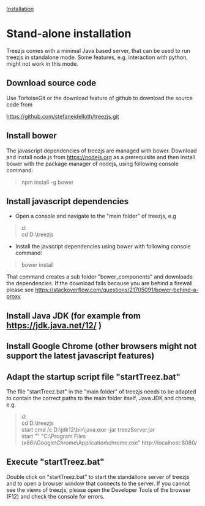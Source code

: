 [Installation](./installation.md)

# Stand-alone installation

Treezjs comes with a minimal Java based server, that can be used to run treezjs in standalone mode. 
Some features, e.g. interaction with python, might not work in this mode. 

## Download source code

Use TortoiseGit or the download feature of github to download the source code from

https://github.com/stefaneidelloth/treezjs.git

## Install bower
The javascript dependencies of treezjs are managed with bower. Download and install node.js
from https://nodejs.org as a prerequisite and then install bower with the package manager
of nodejs, using following console command:

>npm install -g bower

## Install javascript dependencies

* Open a console and navigate to the "main folder" of treezjs, e.g

>d:<br>
>cd D:\treezjs

* Install the javscript dependencies using bower with following console command:

>bower install

That command creates a sub folder "bower_components" and downloads the dependencies.
If the download fails because you are behind a firewall please see 
https://stackoverflow.com/questions/21705091/bower-behind-a-proxy

## Install Java JDK (for example from https://jdk.java.net/12/ )

## Install Google Chrome (other browsers might not support the latest javascript features)

## Adapt the startup script file "startTreez.bat"

The file "startTreez.bat" in the "main folder" of treezjs needs to be adapted to contain
the correct paths to the main folder itself, Java JDK and chrome, e.g. 

>d:<br>
>cd D:\treezjs<br>
>start cmd /c D:\jdk12\bin\java.exe -jar treezServer.jar<br>
>start "" "C:\Program Files (x86)\Google\Chrome\Application\chrome.exe" http://localhost:8080/

## Execute "startTreez.bat" 

Double click on "startTreez.bat" to start the standallone server of treezjs and to open a browser
window that connects to the server. If you cannot see the views of treezjs, please open the
Developer Tools of the browser (F12) and check the console for errors. 


